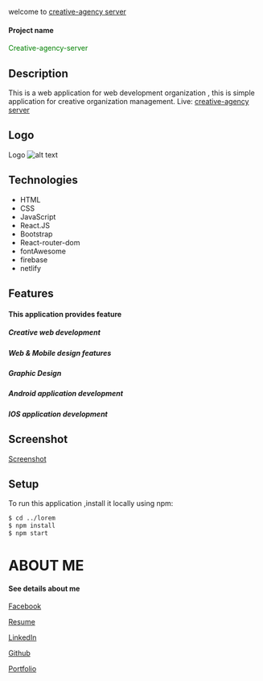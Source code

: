 welcome to [creative-agency server](https://creative-agency-4b26f.web.app/)

#### Project name 
<span style="color: green">  Creative-agency-server </span>


## Description
This is a web application for web development organization , this is simple application for creative organization management.
Live: [creative-agency server](https://creative-agency-4b26f.web.app/)

## Logo
Logo
![alt text][logo]

[logo]: https://img.techpowerup.org/201028/logo.png "Logo Title Text 2"

## Technologies

* HTML
* CSS
* JavaScript
* React.JS
* Bootstrap
* React-router-dom
* fontAwesome
* firebase
* netlify 

## Features
#### This application provides feature 
##### Creative web development
##### Web & Mobile design features
##### Graphic Design
##### Android application development
##### IOS application development

## Screenshot

[Screenshot](https://drive.google.com/drive/folders/1PleC6Gz7F6e1nemKYKgsq3FfKwIYstj5?usp=sharing)

## Setup

To run this application ,install it locally using npm:
```bash
$ cd ../lorem
$ npm install
$ npm start
```

# ABOUT ME
#### See details about me
[Facebook](https://www.facebook.com/md.muktarulkhanakash)

[Resume](https://drive.google.com/file/d/1X41QFDHFr8z2XFRPJzVo7Acig-WDUTkM/view)

[LinkedIn](https://www.linkedin.com/in/muktarul-khan-akash-r/)

[Github](https://github.com/Muktarul-Islam420)

[Portfolio](https://www.linkedin.com/in/muktarul-khan-akash-r/)